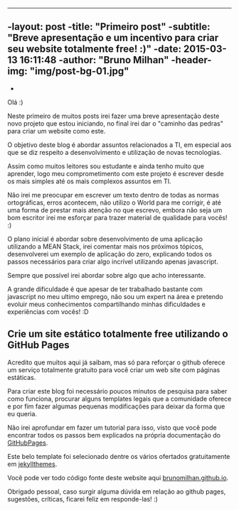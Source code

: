 ---
-layout:     post
-title:      "Primeiro post"
-subtitle:   "Breve apresentação e um incentivo para criar seu website totalmente free! :)"
-date:       2015-03-13 16:11:48
-author:     "Bruno Milhan"
-header-img: "img/post-bg-01.jpg"
----
-
Olá :)

Neste primeiro de muitos posts irei fazer uma breve apresentação deste novo projeto que estou iniciando, no final irei dar o "caminho das pedras" para criar um website como este.

O objetivo deste blog é abordar assuntos relacionados a TI, em especial aos que se diz respeito a desenvolvimento e utilização de novas tecnologias.

Assim como muitos leitores sou estudante e ainda tenho muito que aprender, logo meu comprometimento com este projeto é escrever desde os mais simples até os mais complexos assuntos em TI.

Não irei me preocupar em escrever um texto dentro de todas as normas ortográficas, erros acontecem, não utilizo o World para me corrigir, é até uma forma de prestar mais atenção no que escrevo, embora não seja um bom escritor irei me esforçar para trazer material de qualidade para vocês! :)

O plano inicial é abordar sobre desenvolvimento de uma aplicação utilizando a MEAN Stack, irei comentar mais nos próximos tópicos, desenvolverei um exemplo de aplicação do zero, explicando todos os passos necessários para criar algo incrível utilizando apenas javascript.

Sempre que possível irei abordar sobre algo que acho interessante.

A grande dificuldade é que apesar de ter trabalhado bastante com javascript no meu ultimo emprego, não sou um expert na área e pretendo evoluir meus conhecimentos compartilhando minhas dificuldades e experiências com vocês! :D

## Crie um site estático totalmente free utilizando o GitHub Pages ##

Acredito que muitos aqui já saibam, mas só para reforçar o github oferece um serviço totalmente gratuito para você criar um web site com páginas estáticas.

Para criar este blog foi necessário poucos minutos de pesquisa para saber como funciona, procurar alguns templates legais que a comunidade oferece e por fim fazer algumas pequenas modificações para deixar da forma que eu queria.

Não irei aprofundar em fazer um tutorial para isso, visto que você pode encontrar todos os passos bem explicados na própria documentação do [GitHubPages](https://pages.github.com/).

Este belo template foi selecionado dentre os vários ofertados gratuitamente em [jekyllthemes](http://jekyllthemes.org/). 

Você pode ver todo código fonte deste website aqui [brunomilhan.github.io](https://github.com/brunomilhan/brunomilhan.github.io).


Obrigado pessoal, caso surgir alguma dúvida em relação ao github pages, sugestões, críticas, ficarei feliz em responde-las! :)